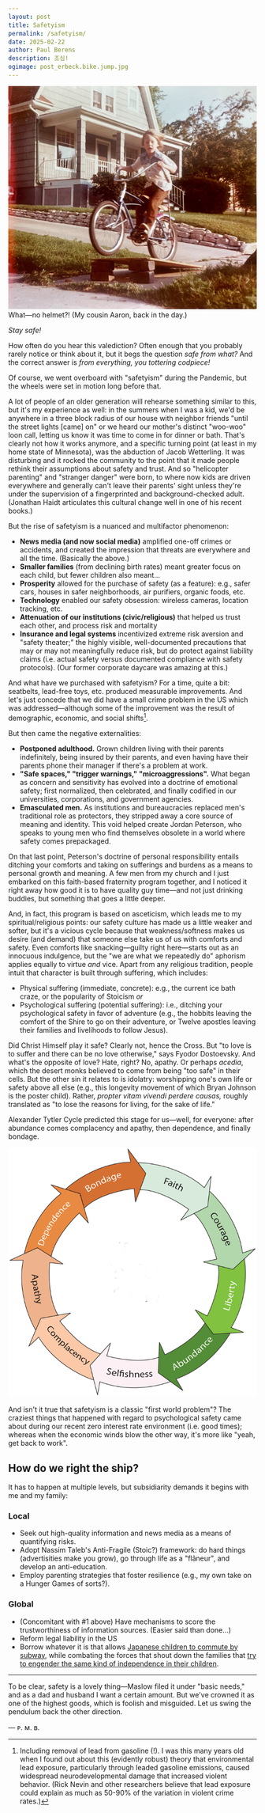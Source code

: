 ```yaml
---
layout: post
title: Safetyism
permalink: /safetyism/
date: 2025-02-22
author: Paul Berens
description: 조심!
ogimage: post_erbeck.bike.jump.jpg
---
```

![Cousin bike jump](/assets/og/post_erbeck.bike.jump.jpg)
<span class="muted small">What—no helmet?! (My cousin Aaron, back in the day.)</span>

*Stay safe!*

How often do you hear this valediction? Often enough that you probably rarely notice or think about it, but it begs the question *safe from what?* And the correct answer is *from everything, you tottering codpiece!*

Of course, we went overboard with "safetyism" during the Pandemic, but the wheels were set in motion long before that.

A lot of people of an older generation will rehearse something similar to this, but it's my experience as well: in the summers when I was a kid, we'd be anywhere in a three block radius of our house with neighbor friends "until the street lights [came] on" or we heard our mother's distinct "woo-woo" loon call, letting us know it was time to come in for dinner or bath. That's clearly not how it works anymore, and a specific turning point (at least in my home state of Minnesota), was the abduction of Jacob Wetterling. It was disturbing and it rocked the community to the point that it made people rethink their assumptions about safety and trust. And so "helicopter parenting" and "stranger danger" were born, to where now kids are driven everywhere and generally can't leave their parents' sight unless they're under the supervision of a fingerprinted and background-checked adult. (Jonathan Haidt articulates this cultural change well in one of his recent books.)

But the rise of safetyism is a nuanced and multifactor phenomenon:
- **News media (and now social media)** amplified one-off crimes or accidents, and created the impression that threats are everywhere and all the time. (Basically the above.)
- **Smaller families** (from declining birth rates) meant greater focus on each child, but fewer children also meant...
- **Prosperity** allowed for the purchase of safety (as a feature): e.g., safer cars, houses in safer neighborhoods, air purifiers, organic foods, etc. 
- **Technology** enabled our safety obsession: wireless cameras, location tracking, etc.
- **Attenuation of our institutions (civic/religious)** that helped us trust each other, and process risk and mortality
- **Insurance and legal systems** incentivized extreme risk aversion and "safety theater;" the highly visible, well-documented precautions that may or may not meaningfully reduce risk, but do protect against liability claims (i.e. actual safety versus documented compliance with safety protocols). (Our former corporate daycare was amazing at this.)

And what have we purchased with safetyism? For a time, quite a bit: seatbelts, lead-free toys, etc. produced measurable improvements. And let's just concede that we did have a small crime problem in the US which was addressed—although some of the improvement was the result of demographic, economic, and social shifts[^1].

[^1]: Including removal of lead from gasoline (!). I was this many years old when I found out about this (evidently robust) theory that environmental lead exposure, particularly through leaded gasoline emissions, caused widespread neurodevelopmental damage that increased violent behavior. (Rick Nevin and other researchers believe that lead exposure could explain as much as 50-90% of the variation in violent crime rates.) 

But then came the negative externalities:
- **Postponed adulthood.** Grown children living with their parents indefinitely, being insured by their parents, and even having have their parents phone their manager if there's a problem at work.
- **"Safe spaces," "trigger warnings," "microaggressions".** What began as concern and sensitivity has evolved into a doctrine of emotional safety; first normalized, then celebrated, and finally codified in our universities, corporations, and government agencies.
- **Emasculated men.** As institutions and bureaucracies replaced men's traditional role as protectors, they stripped away a core source of meaning and identity. This void helped create Jordan Peterson, who speaks to young men who find themselves obsolete in a world where safety comes prepackaged.

On that last point, Peterson's doctrine of personal responsibility entails ditching your comforts and taking on sufferings and burdens as a means to personal growth and meaning. A few men from my church and I just embarked on this faith-based fraternity program together, and I noticed it right away how good it is to have quality guy time—and not just drinking buddies, but something that goes a little deeper.

And, in fact, this program is based on asceticism, which leads me to my spiritual/religious points: our safety culture has made us a little weaker and softer, but it's a vicious cycle because that weakness/softness makes us desire (and demand) that someone else take us of us with comforts and safety. Even comforts like snacking—guilty right here—starts out as an innocuous indulgence, but the "we are what we repeatedly do" aphorism applies equally to virtue *and* vice. Apart from any religious tradition, people intuit that character is built through suffering, which includes:
- Physical suffering (immediate, concrete): e.g., the current ice bath craze, or the popularity of Stoicism *or*
- Psychological suffering (potential suffering): i.e., ditching your psychological safety in favor of adventure (e.g., the hobbits leaving the comfort of the Shire to go on their adventure, or Twelve apostles leaving their families and livelihoods to follow Jesus).

Did Christ Himself play it safe? Clearly not, hence the Cross. But "to love is to suffer and there can be no love otherwise," says Fyodor Dostoevsky. And what's the opposite of love? Hate, right? No, apathy. Or perhaps *acedia*, which the desert monks believed to come from being "too safe" in their cells. But the other sin it relates to is idolatry: worshipping one's own life or safety above all else (e.g., this longevity movement of which Bryan Johnson is the poster child). Rather, *propter vitam vivendi perdere causas,* roughly translated as "to lose the reasons for living, for the sake of life."

Alexander Tytler Cycle predicted this stage for us—well, for everyone: after abundance comes complacency and apathy, then dependence, and finally bondage.

![Tytler's Cycle](/assets/og/post_tytler.png)

And isn't it true that safetyism is a classic "first world problem"? The craziest things that happened with regard to psychological safety came about during our recent zero interest rate environment (i.e. good times); whereas when the economic winds blow the other way, it's more like "yeah, get back to work".

## How do we right the ship?

It has to happen at multiple levels, but subsidiarity demands it begins with me and my family:

### Local
- Seek out high-quality information and news media as a means of quantifying risks.
- Adopt Nassim Taleb's Anti-Fragile (Stoic?) framework: do hard things (advertisities make you grow), go through life as a "flâneur", and develop an anti-education.
- Employ parenting strategies that foster resilience (e.g., my own take on a Hunger Games of sorts?).

### Global
- (Concomitant with #1 above) Have mechanisms to score the trustworthiness of information sources. (Easier said than done...)
- Reform legal liability in the US
- Borrow whatever it is that allows [Japanese children to commute by subway](https://www.bloomberg.com/news/articles/2015-09-28/in-japan-small-children-take-the-subway-and-run-errands-alone), while combating the forces that shout down the families that [try to engender the same kind of independence in their children](https://www.washingtonpost.com/posteverything/wp/2015/01/16/i-let-my-9-year-old-ride-the-subway-alone-i-got-labeled-the-worlds-worst-mom/).

* * *

To be clear, safety is a lovely thing—Maslow filed it under "basic needs," and as a dad and husband I want a certain amount. But we've crowned it as one of the highest goods, which is foolish and misguided. Let us swing the pendulum back the other direction. 

— ᴘ. ᴍ. ʙ.